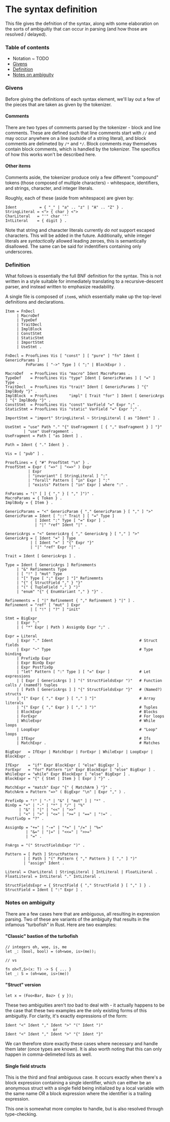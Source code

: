 # The syntax definition

This file gives the defnition of the syntax, along with some elaboration on the sorts of ambiguitiy
that can occur in parsing (and how those are resolved / delayed).

### Table of contents

* Notation ~ TODO
* [Givens](#givens)
* [Definition](#definition)
* [Notes on ambiguity](#notes-on-ambiguity)

### Givens

Before giving the definitions of each syntax element, we'll lay out a few of the pieces that are
taken as given by the tokenizer.

#### Comments

There are two types of comments parsed by the tokenizer - block and line comments. These are defined
such that line comments start with `//` and may occur anywhere on a line (outside of a string
literal), and block comments are delimeted by `/*` and `*/`. Block comments may themselves contain
block comments, which is handled by the tokenizer. The specifics of how this works won't be
described here.

#### Other items

Comments aside, the tokenizer produce only a few different "compound" tokens (those composed of
multiple characters) - whitespace, identifiers, and strings, character, and integer literals.

Roughly, each of these (aside from whitespace) are given by:

```
Ident          = { "_" | "a" .. "z" | "A" .. "Z" } .
StringLiteral = <"> { char } <">
CharLiteral   = "'" char '"'
IntLiteral    = { digit } .
```

Note that string and character literals currently *do not* support escaped characters. This will be
added in the future. Additionally, while integer literals are *syntactically* allowed leading
zeroes, this is semantically disallowed. The same can be said for indentifiers containing only
underscores.

### Definition

What follows is essentially the full BNF definition for the syntax. This is not written in a style
suitable for immediately translating to a recursive-descent parser, and instead written to emphasize
readability.

A single file is composed of `item`s, which essentially make up the top-level definitions and
declarations.

```
Item = FnDecl
     | MacroDef
     | TypeDef
     | TraitDecl
     | ImplBlock
     | ConstStmt
     | StaticStmt
     | ImportStmt
     | UseStmt .

FnDecl = ProofLines Vis [ "const" ] [ "pure" ] "fn" Ident [ GenericParams ]
         FnParams [ "->" Type ] ( ";" | BlockExpr ) .

MacroDef   = ProofLines Vis "macro" Ident MacroParams .
TypeDef    = ProofLines Vis "type" Ident [ GenericParams ] [ "=" ] Type .
TraitDecl  = ProofLines Vis "trait" Ident [ GenericParams ] "{" ImplBody "}" .
ImplBlock  = ProofLines     "impl" [ Trait "for" ] Ident [ GenericArgs ] "{" ImplBody "}" .
ConstStmt  = ProofLines Vis "const" VarField "=" Expr ";" .
StaticStmt = ProofLines Vis "static" VarField "=" Expr ";" .

ImportStmt = "import" StringLiteral ~ StringLiteral [ as "Ident" ] .

UseStmt = "use" Path "." "{" UseFragement [ { "," UseFragment } ] "}"
        | "use" UseFragement .
UseFragment = Path [ "as Ident ] .

Path = Ident { "." Ident } .

Vis = [ "pub" ] .

ProofLines = { "#" ProofStmt "\n" } .
ProofStmt = Expr ( "=>" | "<=>" ) Expr
          | Expr
          | "invariant" [ StringLiteral ] ":"
          | "forall" Pattern [ "in" Expr ] ":"
          | "exists" Pattern [ "in" Expr ] where ":" .

FnParams = "(" [ ] { "," } [ "," ]")" .
MacroParams = { Token } .
ImplBody = { Item } .

GenericParams = "<" GenericParam { "," GenericParam } [ "," ] ">"
GenericParam = Ident [ "::" Trait ] [ "=" Type ]
             | Ident ":" Type [ "=" Expr ] .
             | "|" "ref" Ident "|" .

GenericArgs = "<" GenericArg { "," GenericArg } [ "," ] ">"
GenericArg = [ Ident "=" ] Type
           | [ Ident "=" ] "{" Expr "}"
           | "|" "ref" Expr "|" .

Trait = Ident [ GenericArgs ] .

Type = Ident [ GenericArgs ] Refinements
     | "&" Refinements Type 
     | [ "!" ] "mut" Type
     | "[" Type [ ";" Expr ] "]" Refinemnts
     | "{" { StructField "," } "}"
     | "(" { TupleField "," } ")"
     | "enum" "{" { EnumVariant "," } "}" .

Refinements = [ "|" Refinement { "," Refinement } "|" ] .
Refinement = "ref" [ "mut" ] Expr
           | [ "!" | "?" ] "init"

Stmt = BigExpr
     | Expr ";"
     | ( "*" Expr | Path ) AssignOp Expr ";" .

Expr = Literal
     | Expr "." Ident                                      # Struct fields
     | Expr "~" Type                                       # Type binding
     | PrefixOp Expr
     | Expr BinOp Expr
     | Expr PostfixOp
     | "let" Pattern [ ":" Type ] [ "=" Expr ]             # Let expressions
     | [ Expr [ GenericArgs ] ] "(" StructFieldsExpr ")"   # Function calls / (named?) tuples
     | [ Path [ GenericArgs ] ] "{" StructFieldsExpr "}"   # (Named?) structs 
     | "[" Expr { "," Expr } [ "," ] "]"                   # Array literals
     | "(" Expr { "," Expr } [ "," ] ")"                   # Tuples
     | BlockExpr                                           # Blocks
     | ForExpr                                             # For loops
     | WhileExpr                                           # While loops
     | LoopExpr                                            # "Loop" loops
     | IfExpr                                              # Ifs
     | MatchExpr .                                         # Matches

BigExpr   = IfExpr | MatchExpr | ForExpr | WhileExpr | LoopExpr | BlockExpr .

IfExpr    = "if" Expr BlockExpr [ "else" BigExpr ] .
ForExpr   = "for" Pattern "in" Expr BlockExpr [ "else" BigExpr ] .
WhileExpr = "while" Expr BlockExpr [ "else" BigExpr ] .
BlockExpr = "{" { Stmt | Item } [ Expr ] "}" .

MatchExpr = "match" Expr "{" { MatchArm } "}" .
MatchArm = Pattern "=>" ( BigExpr "\n" | Expr "," ) .

PrefixOp = "!" | "-" | "&" [ "mut" ] | "*" .
BinOp = "+" | "-" | "*" | "/" | "%"
      | "&" | "|" | "<<" | ">>"
      | "<" | ">" | "<=" | ">=" | "==" | "!=" .
PostfixOp = "?" .

AssignOp = "+=" | "-=" | "*=" | "/=" | "%="
         | "&=" | "|=" | "<<=" | ">>="
         | "=" .

FnArgs = "(" StructFieldsExpr ")" .

Pattern = [ Path ] StructPattern
        | [ Path ] "(" Pattern { "," Pattern } [ "," ] ")"
        | "assign" Ident .

Literal = CharLiteral | StringLiteral | IntLiteral | FloatLiteral .
FloatLiteral = IntLiteral "." IntLiteral .

StructFieldsExpr = { StructField { "," StructField } [ "," ] } .
StructField = Ident [ ":" Expr ] .
```

### Notes on ambiguity

There are a few cases here that are ambiguous, all resulting in expression parsing. Two of these are
variants of the ambiguity that results in the infamous "turbofish" in Rust. Here are two examples:

#### "Classic" bastion of the turbofish

```
// integers oh, woe, is, me
let _: (bool, bool) = (oh<woe, is>(me));

// vs

fn oh<T,S>(x: T) -> S { ... }
let _: S = (oh<woe, is>(me))
```

#### "Struct" version

```
let x = (Foo<Bar, Baz> { y });
```

These two ambiguities aren't *too* bad to deal with - it actually happens to be the case that these
two examples are the only existing forms of this ambiguitiy. For clarity, it's exactly expressions
of the form:

```
Ident "<" Ident "," Ident ">" "(" Ident ")"
                     or
Ident "<" Ident "," Ident ">" "{" Ident "}"
```

We can therefore store exactly these cases where necessary and handle them later (once types are
known). It is also worth noting that this can only happen in comma-delimeted lists as well.

#### Single field structs

This is the third and final ambiguous case. It occurs exactly when there's a block expression
containing a single identifier, which can either be an anonymous struct with a single field being
initialized by a local variable with the same name *OR* a block expression where the identifier is a
trailing expression.

This one is somewhat more complex to handle, but is also resolved through type-checking.
